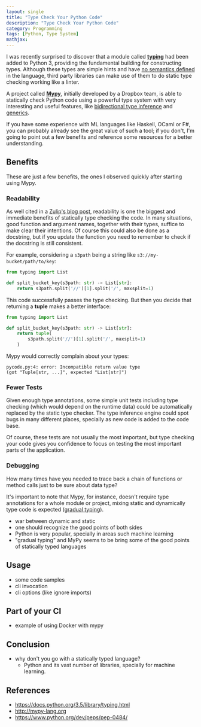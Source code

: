 ```yaml
---
layout: single
title: "Type Check Your Python Code"
description: "Type Check Your Python Code"
category: Programming
tags: [Python, Type System]
mathjax:
---
```


I was recently surprised to discover that a module called
[**typing**](https://docs.python.org/3.5/library/typing.html) had been added to
Python 3, providing the fundamental building for constructing types. Although
these types are simple hints and have
[no semantics defined](https://www.python.org/dev/peps/pep-0484/#abstract) in
the language, third party libraries can make use of them to do static type
checking working like a linter.

A project called [**Mypy**](http://mypy-lang.org/about.html), initially developed
by a Dropbox team, is able to statically check Python code using a powerful type
system with very interesting and useful features, like [bidirectional type
inference](https://people.mpi-sws.org/~joshua/bitype.pdf) and
[generics](http://mypy.readthedocs.io/en/latest/generics.html).

If you have some experience with ML languages like Haskell, OCaml or F#, you can
probably already see the great value of such a tool; if you don't, I'm going to
point out a few benefits and reference some resources for a better
understanding.


## Benefits

These are just a few benefits, the ones I observed quickly after starting using
Mypy.

### Readability

As well cited in a
[Zulip's blog post](http://blog.zulip.org/2016/10/13/static-types-in-python-oh-mypy/),
readability is one the biggest and immediate benefits of statically type checking
the code. In many situations, good function and argument names, together with
their types, suffice to make clear their intentions. Of course this could also
be done as a docstring, but if you update the function you need to remember to
check if the docstring is still consistent.

For example, considering a `s3path` being a string like
`s3://my-bucket/path/to/key`:

```python
from typing import List

def split_bucket_key(s3path: str) -> List[str]:
    return s3path.split('//')[1].split('/', maxsplit=1)
```

This code successfully passes the type checking. But then you decide that
returning a **tuple** makes a better interface:

```python
from typing import List

def split_bucket_key(s3path: str) -> List[str]:
    return tuple(
        s3path.split('//')[1].split('/', maxsplit=1)
    )
```

Mypy would correctly complain about your types:

```
pycode.py:4: error: Incompatible return value type
(got "Tuple[str, ...]", expected "List[str]")
```




### Fewer Tests

Given enough type annotations, some simple unit tests including type checking
(which would depend on the runtime data) could be automatically replaced by the
static type checker. The type inference engine could spot bugs in many different
places, specially as new code is added to the code base.

Of course, these tests are not usually the most important, but type checking
your code gives you confidence to focus on testing the most important parts of
the application.


### Debugging

How many times have you needed to trace back a chain of functions or
method calls just to be sure about data type?

It's important to note that Mypy, for instance, doesn't require type annotations
for a whole module or project, mixing static and dynamically type code is
expected ([gradual typing](https://en.wikipedia.org/wiki/Gradual_typing)).

* war between dynamic and static
* one should recognize the good points of both sides
* Python is very popular, specially in areas such machine learning
* "gradual typing" and MyPy seems to be bring some of the good points of
    statically typed languages

## Usage

* some code samples
* cli invocation
* cli options (like ignore imports)

## Part of your CI

* example of using Docker with mypy


## Conclusion

* why don't you go with a statically typed language?
    * Python and its vast number of libraries, specially for machine learning.

## References

* https://docs.python.org/3.5/library/typing.html
* http://mypy-lang.org
* https://www.python.org/dev/peps/pep-0484/
